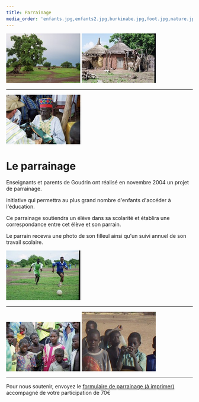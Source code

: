 ```yaml
---
title: Parrainage
media_order: 'enfants.jpg,enfants2.jpg,burkinabe.jpg,foot.jpg,nature.jpg,cases.jpg,soutien.pdf'
---
```


![](nature.jpg)
![](cases.jpg)

----

![](burkinabe.jpg)

# Le parrainage

Enseignants et parents de Goudrin ont réalisé en novembre 2004 un projet de parrainage.

initiative qui permettra au plus grand nombre d'enfants d'accéder à l'éducation.

Ce parrainage soutiendra un élève dans sa scolarité et établira une correspondance entre cet élève
et son parrain.

Le parrain recevra une photo de son filleul ainsi qu'un suivi annuel de son travail scolaire.

![](foot.jpg)

----

![](enfants.jpg)
![](enfants2.jpg)

----

Pour nous soutenir, envoyez le [formulaire de parrainage (à imprimer)](soutien.pdf) accompagné de votre participation de 70€